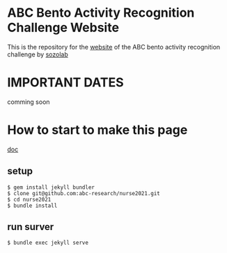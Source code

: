 # ABC Bento Activity Recognition Challenge Website

This is the repository for the [website](https://abc-research.github.io/bento2021) of the ABC bento activity recognition challenge by [sozolab](https://sozolab.jp)

# IMPORTANT DATES
comming soon

# How to start to make this page
[doc](http://jekyllrb-ja.github.io/docs/)

## setup
```
$ gem install jekyll bundler
$ clone git@github.com:abc-research/nurse2021.git
$ cd nurse2021
$ bundle install
```

## run surver
```
$ bundle exec jekyll serve
```

